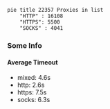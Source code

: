 
```mermaid
pie title 22357 Proxies in list
    "HTTP" : 16108
    "HTTPS": 5500
    "SOCKS" : 4041
```

### Some Info
#### Average Timeout

- mixed: 4.6s
- http: 2.6s
- https: 7.5s
- socks: 6.3s